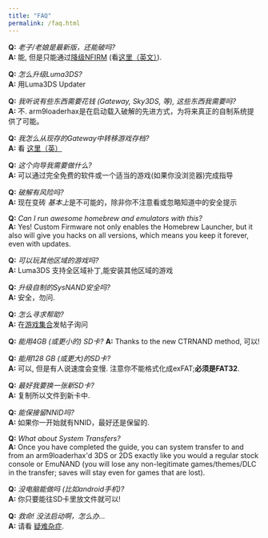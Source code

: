 ```yaml
---
title: "FAQ"
permalink: /faq.html
---
```


<a name="faq_latestfw" />**Q:** *老子/老娘是最新版，还能破吗?*    
**A:** 能, 但是只能通过[降级NFIRM](nfirm-downgrade.html) (看[这里（英文）](https://www.reddit.com/r/3dshacks/comments/4iry4s/)).

<a name="faq_updatecfw" />**Q:** *怎么升级Luma3DS?*    
**A:** 用Luma3DS Updater

<a name="faq_gatewaysky" />**Q:** *我听说有些东西需要花钱 (Gateway, Sky3DS, 等), 这些东西我需要吗?*    
**A:** 不. arm9loaderhax是在启动载入破解的先进方式，为将来真正的自制系统提供了可能。

<a name="faq_gatewaysaves" />**Q:** *我怎么从现存的Gateway中转移游戏存档?*    
**A:** 看 [这里（英）](https://gbatemp.net/threads/425743/)

<a name="faq_need" />**Q:** *这个向导我需要做什么?*    
**A:** 可以通过完全免费的软件或一个适当的游戏(如果你没浏览器)完成指导

<a name="faq_risky" />**Q:** *破解有风险吗?*    
**A:** 现在变砖 *基本上*是不可能的，除非你不注意看或忽略知道中的安全提示

<a name="faq_homebrew" />**Q:** *Can I run awesome homebrew and emulators with this?*    
**A:** Yes! Custom Firmware not only enables the Homebrew Launcher, but it also will give you hacks on all versions, which means you keep it forever, even with updates.

<a name="faq_regionfree" />**Q:** *可以玩其他区域的游戏吗?*    
**A:** Luma3DS 支持全区域补丁,能安装其他区域的游戏

<a name="faq_updates" />**Q:** *升级自制的SysNAND安全吗?*    
**A:** 安全，勿问.

<a name="faq_support" />**Q:** *怎么寻求帮助?*    
**A:** 在[游戏集合](https://youxijihe.com)发帖子询问

<a name="faq_le4gbsd" />**Q:** *能用4GB (或更小的) SD卡?* 
**A:** Thanks to the new CTRNAND method, 可以!

<a name="faq_ge128gbsd" />**Q:** *能用128 GB (或更大)的SD卡?*    
**A:** 可以, 但是有人说速度会变慢. 注意你不能格式化成exFAT;**必须是FAT32**.

<a name="faq_movesd" />**Q:** *最好我要换一张新SD卡?*    
**A:** 复制所以文件到新卡中.

<a name="faq_NNID" />**Q:** *能保接留NNID吗?*    
**A:** 如果你一开始就有NNID，最好还是保留的.

<a name="faq_systransfer" />**Q:** *What about System Transfers?*    
**A:** Once you have completed the guide, you can system transfer to and from an arm9loaderhax'd 3DS or 2DS exactly like you would a regular stock console or EmuNAND (you will lose any non-legitimate games/themes/DLC in the transfer; saves will stay even for games that are lost).

<a name="faq_nopc" />**Q:** *没电脑能做吗 (比如android手机)?*    
**A:** 你只要能往SD卡里放文件就可以!

<a name="faq_problem" />**Q:** *救命! 没法启动啊，怎么办...*    
**A:** 请看 [疑难杂症](troubleshooting.html).

